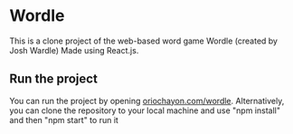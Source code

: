 # Wordle

This is a clone project of the web-based word game Wordle (created by Josh Wardle) Made using React.js.

## Run the project

You can run the project by opening [oriochayon.com/wordle](https://oriochayon.com/wordle). 
Alternatively, you can clone the repository to your local machine and use "npm install" and then "npm start" to run it

